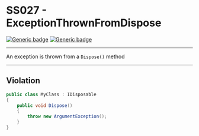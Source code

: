 # SS027 - ExceptionThrownFromDispose

[![Generic badge](https://img.shields.io/badge/Severity-Warning-yellow.svg)](https://shields.io/) [![Generic badge](https://img.shields.io/badge/CodeFix-No-lightgrey.svg)](https://shields.io/)

---

An exception is thrown from a `Dispose()` method

---

## Violation
```cs
public class MyClass : IDisposable
{
    public void Dispose()
    {
        throw new ArgumentException();
    }
}
```